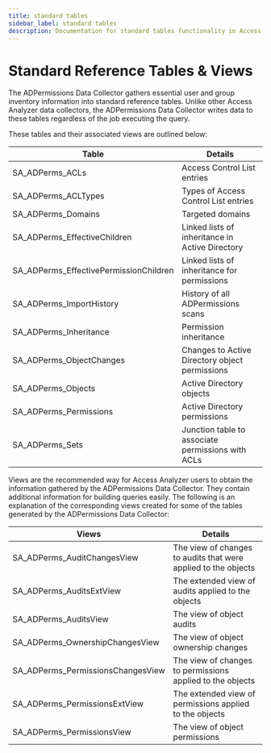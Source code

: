 ```yaml
---
title: standard tables
sidebar_label: standard tables
description: Documentation for standard tables functionality in Access Analyzer including configuration and usage information.
---
```


# Standard Reference Tables & Views

The ADPermissions Data Collector gathers essential user and group inventory information into
standard reference tables. Unlike other Access Analyzer data collectors, the ADPermissions Data
Collector writes data to these tables regardless of the job executing the query.

These tables and their associated views are outlined below:

| Table                                  | Details                                           |
| -------------------------------------- | ------------------------------------------------- |
| SA_ADPerms_ACLs                        | Access Control List entries                       |
| SA_ADPerms_ACLTypes                    | Types of Access Control List entries              |
| SA_ADPerms_Domains                     | Targeted domains                                  |
| SA_ADPerms_EffectiveChildren           | Linked lists of inheritance in Active Directory   |
| SA_ADPerms_EffectivePermissionChildren | Linked lists of inheritance for permissions       |
| SA_ADPerms_ImportHistory               | History of all ADPermissions scans                |
| SA_ADPerms_Inheritance                 | Permission inheritance                            |
| SA_ADPerms_ObjectChanges               | Changes to Active Directory object permissions    |
| SA_ADPerms_Objects                     | Active Directory objects                          |
| SA_ADPerms_Permissions                 | Active Directory permissions                      |
| SA_ADPerms_Sets                        | Junction table to associate permissions with ACLs |

Views are the recommended way for Access Analyzer users to obtain the information gathered by the
ADPermissions Data Collector. They contain additional information for building queries easily. The
following is an explanation of the corresponding views created for some of the tables generated by
the ADPermissions Data Collector:

| Views                             | Details                                                        |
| --------------------------------- | -------------------------------------------------------------- |
| SA_ADPerms_AuditChangesView       | The view of changes to audits that were applied to the objects |
| SA_ADPerms_AuditsExtView          | The extended view of audits applied to the objects             |
| SA_ADPerms_AuditsView             | The view of object audits                                      |
| SA_ADPerms_OwnershipChangesView   | The view of object ownership changes                           |
| SA_ADPerms_PermissionsChangesView | The view of changes to permissions applied to the objects      |
| SA_ADPerms_PermissionsExtView     | The extended view of permissions applied to the objects        |
| SA_ADPerms_PermissionsView        | The view of object permissions                                 |
